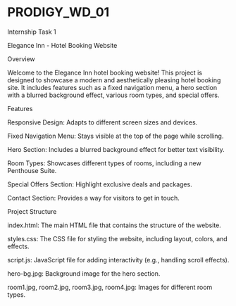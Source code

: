 # PRODIGY_WD_01
Internship Task 1 

Elegance Inn - Hotel Booking Website


Overview


Welcome to the Elegance Inn hotel booking website! This project is designed to showcase a modern and aesthetically pleasing hotel booking site. It includes features such as a fixed navigation menu, a hero section with a blurred background effect, various room types, and special offers.

Features


Responsive Design: Adapts to different screen sizes and devices.


Fixed Navigation Menu: Stays visible at the top of the page while scrolling.

Hero Section: Includes a blurred background effect for better text visibility.

Room Types: Showcases different types of rooms, including a new Penthouse Suite.

Special Offers Section: Highlight exclusive deals and packages.

Contact Section: Provides a way for visitors to get in touch.


Project Structure


index.html: The main HTML file that contains the structure of the website.

styles.css: The CSS file for styling the website, including layout, colors, and effects.

script.js: JavaScript file for adding interactivity (e.g., handling scroll effects).

hero-bg.jpg: Background image for the hero section.

room1.jpg, room2.jpg, room3.jpg, room4.jpg: Images for different room types.
